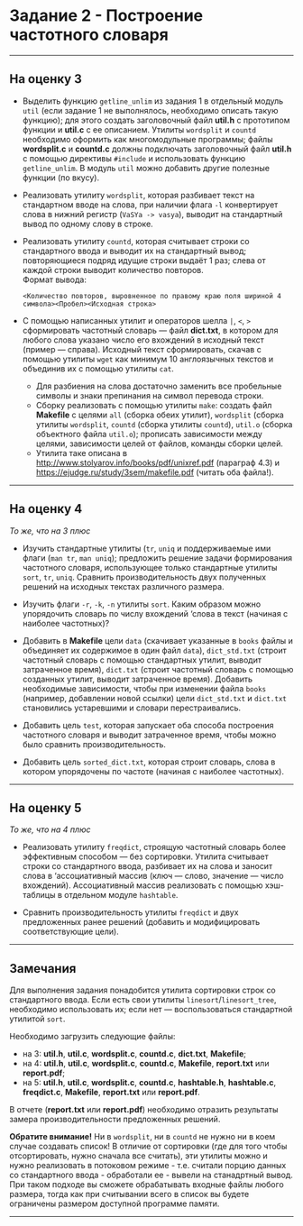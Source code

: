 # Задание 2 - Построение частотного словаря

___

## На оценку 3

* Выделить функцию `getline_unlim` из задания 1 в отдельный модуль `util` (если задание 1 не
выполнялось, необходимо описать такую функцию); для этого создать заголовочный файл **util.h** с
прототипом функции и **util.c** с ее описанием. Утилиты `wordsplit` и `countd` необходимо оформить как
многомодульные программы; файлы **wordsplit.c** и **countd.c** должны подключать заголовочный файл 
**util.h**
с помощью директивы `#include` и использовать функцию `getline_unlim`. В модуль `util` можно добавить
другие полезные функции (по вкусу).

* Реализовать утилиту `wordsplit`, которая разбивает текст на стандартном вводе на слова, при наличии флага `-l` конвертирует
слова в нижний регистр (`VaSYa -> vasya`), выводит на стандартный вывод по одному слову в строке.

* Реализовать утилиту `countd`, которая считывает строки со стандартного ввода и выводит их на стандартный вывод;
повторяющиеся подряд идущие строки выдаёт 1 раз; слева от каждой строки выводит количество повторов.  
Формат вывода:

    `<Количество повторов, выровненное по правому краю поля шириной 4 символа><Пробел><Исходная строка>`

* С помощью написанных утилит и операторов шелла `|`, `<`, `>` сформировать частотный
словарь — файл **dict.txt**, в котором для любого слова указано число его вхождений в
исходный текст (пример — справа). Исходный текст сформировать, скачав с помощью
утилиты `wget` как минимум 10 англоязычных текстов и объединив их с помощью
утилиты `cat`.
  * Для разбиения на слова достаточно заменить все пробельные символы и знаки препинания на символ
  перевода строки.
  * Сборку реализовать с помощью утилиты `make`: создать файл **Makefile** с целями `all` 
  (сборка обеих утилит),
  `wordsplit` (сборка утилиты `wordsplit`, `countd` (сборка утилиты `countd`), `util.o` 
  (сборка объектного файла `util.o`); прописать зависимости между целями, зависимости целей 
  от файлов, команды сборки целей.
  * Утилита таке описана в http://www.stolyarov.info/books/pdf/unixref.pdf (параграф 4.3) и
  https://ejudge.ru/study/3sem/makefile.pdf (читать оба файла!).

___

## На оценку 4 

*То же, что на 3 плюс* 

* Изучить стандартные утилиты (`tr`, `uniq` и поддерживаемые ими флаги (`man tr`, `man uniq`); 
предложить решение задачи формирования частотного словаря, использующее только
стандартные утилиты `sort`, `tr`, `uniq`. Сравнить производительность двух полученных решений на исходных
текстах различного размера.

* Изучить флаги `-r`, `-k`, `-n` утилиты `sort`. Каким образом можно упорядочить словарь по числу вхождений
‘слова в текст (начиная с наиболее частотных)?

* Добавить в **Makefile** цели `data` (скачивает указанные в `books` файлы и объединяет их содержимое в один
файл `data`), `dict_std.txt` (строит частотный словарь с помощью стандартных утилит, выводит затраченное
время), `dict.txt` (строит частотный словарь с помощью созданных утилит, выводит затраченное время).
Добавить необходимые зависимости, чтобы при изменении файла `books` (например, добавлении новой
ссылки) цели `dict_std.txt` и `dict.txt` становились устаревшими и словари перестраивались.

* Добавить цель `test`, которая запускает оба способа построения частотного словаря и выводит затраченное
время, чтобы можно было сравнить производительность.

* Добавить цель `sorted_dict.txt`, которая строит словарь, слова в котором упорядочены по частоте (начиная
с наиболее частотных).

___

## На оценку 5

*То же, что на 4 плюс* 

* Реализовать утилиту `freqdict`, строящую частотный словарь более эффективным способом —
без сортировки. Утилита считывает строки со стандартного ввода, разбивает их на слова и заносит слова в
‘ассоциативный массив (ключ — слово, значение — число вхождений). Ассоциативный массив реализовать с
помощью хэш-таблицы в отдельном модуле `hashtable`.

* Сравнить производительность утилиты `freqdict` и двух предложенных ранее решений (добавить и
модифицировать соответствующие цели).

___

## Замечания

Для выполнения задания понадобится утилита сортировки строк со стандартного ввода. Если есть свои
утилиты `linesort`/`linesort_tree`, необходимо использовать их; если нет — воспользоваться стандартной
утилитой `sort`.

Необходимо загрузить следующие файлы:
* на 3: **util.h**, **util.c**, **wordsplit.c**, **countd.c**, **dict.txt**, **Makefile**;
* на 4: **util.h**, **util.c**, **wordsplit.c**, **countd.c**, **Makefile**, **report.txt** или **report.pdf**;
* на 5: **util.h**, **util.c**, **wordsplit.c**, **countd.c**, **hashtable.h**, **hashtable.c**, **freqdict.c**, 
**Makefile**, **report.txt** или **report.pdf**.

В отчете (**report.txt** или **report.pdf**) необходимо отразить результаты замера производительности предложенных решений.

**Обратите внимание!**
Ни в `wordsplit`, ни в `countd` не нужно ни в коем случае создавать список! В отличие от сортировки 
(где для того чтобы отсортировать, нужно сначала все считать), эти утилиты можно и нужно реализовать 
в потоковом режиме - т.е. считали порцию данных со стандартного ввода - обработали ее - вывели на 
станадртный вывод. При таком подходе вы сможете обрабатывать входные файлы любого размера, тогда 
как при считывании всего в список вы будете ограничены размером доступной программе памяти.

___
